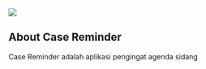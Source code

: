 <img src="https://si-riksalidik.com/assets/img/Kantor-Kejati.jpg">


## About Case Reminder
<p>Case Reminder adalah aplikasi pengingat agenda sidang</p>
